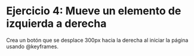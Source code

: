 # Ejercicio 4: Mueve un elemento de izquierda a derecha

Crea un botón que se desplace 300px hacia la derecha al iniciar la página usando @keyframes.

